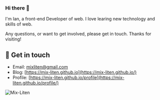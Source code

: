 ### Hi there :raising_hand:

I'm Ian, a front-end Developer of web. I love learing new technology and skills of web.

Any questions, or want to get involved, please get in touch. Thanks for visiting!

## 🔗 Get in touch
- Email: mixliten@gmail.com
- Blog: [https://mix-liten.github.io](https://mix-liten.github.io/)
- Profile: [https://mix-liten.github.io/profile](https://mix-liten.github.io/profile/)

<img src="https://github-readme-stats.vercel.app/api?username=Mix-Liten&show_icons=true&theme=radical" alt="Mix-Liten" />
